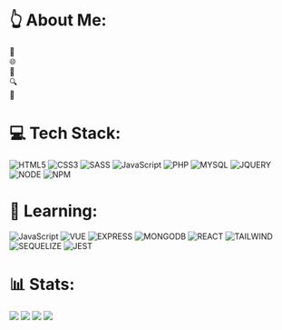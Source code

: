 # 👆 About Me:
🚀 <br>
🌐 <br>
📘 <br>
🔍 <br>
🌟 



# 💻 Tech Stack:
![HTML5](https://img.shields.io/badge/html5-%23E34F26.svg?style=for-the-badge&logo=html5&logoColor=white)
![CSS3](https://img.shields.io/badge/css3-%231572B6.svg?style=for-the-badge&logo=css3&logoColor=white)
![SASS](https://img.shields.io/badge/SASS-hotpink.svg?style=for-the-badge&logo=SASS&logoColor=white)
![JavaScript](https://img.shields.io/badge/JavaScript-F7DF1E?style=for-the-badge&logo=javascript&logoColor=black)
![PHP](https://img.shields.io/badge/PHP-777BB4?style=for-the-badge&logo=php&logoColor=white)
![MYSQL](https://img.shields.io/badge/MySQL-005C84?style=for-the-badge&logo=mysql&logoColor=white)
![JQUERY](https://img.shields.io/badge/jQuery-0769AD?style=for-the-badge&logo=jquery&logoColor=white)
![NODE](https://img.shields.io/badge/Node.js-43853D?style=for-the-badge&logo=node.js&logoColor=white)
![NPM](https://img.shields.io/badge/NPM-%23CB3837.svg?style=for-the-badge&logo=npm&logoColor=white)
<br>
# 🙇 Learning:
![JavaScript](https://img.shields.io/badge/JavaScript-F7DF1E?style=for-the-badge&logo=javascript&logoColor=black)
![VUE](https://img.shields.io/badge/Vue.js-35495E?style=for-the-badge&logo=vue.js&logoColor=4FC08D)
![EXPRESS](https://img.shields.io/badge/Express.js-404D59?style=for-the-badge)
![MONGODB](https://img.shields.io/badge/MongoDB-4EA94B?style=for-the-badge&logo=mongodb&logoColor=white)
![REACT](https://img.shields.io/badge/React-20232A?style=for-the-badge&logo=react&logoColor=61DAFB)
![TAILWIND](https://img.shields.io/badge/Tailwind_CSS-38B2AC?style=for-the-badge&logo=tailwind-css&logoColor=white)
![SEQUELIZE](https://img.shields.io/badge/sequelize-323330?style=for-the-badge&logo=sequelize&logoColor=blue)
![JEST](https://img.shields.io/badge/Jest-323330?style=for-the-badge&logo=Jest&logoColor=white)
<br>
# 📊 Stats:
![](https://github-readme-stats.vercel.app/api?username=JohelValenzuela&theme=blue-green)
![](https://github-readme-stats.vercel.app/api?username={JohelValenzuela}&theme=blue-green)
![](https://github-readme-stats.vercel.app/api/top-langs/?username={JohelValenzuela}&theme=blue-green)
![](https://starchart.cc/{JohelValenzuela}/{repo}.svg)
